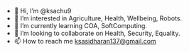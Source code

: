 - 👋 Hi, I’m @ksachu9
- 👀 I’m interested in Agriculture, Health, Wellbeing, Robots. 
- 🌱 I’m currently learning COA, SoftComputing.
- 💞️ I’m looking to collaborate on Health, Security, Equality. 
- 📫 How to reach me ksasidharan137@gmail.com

<!---
ksachu9/ksachu9 is a ✨ special ✨ repository because its `README.md` (this file) appears on your GitHub profile.
You can click the Preview link to take a look at your changes.
--->
